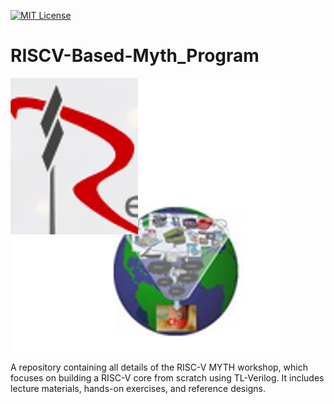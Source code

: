 
[![MIT License](https://img.shields.io/badge/License-MIT-green.svg)](https://choosealicense.com/licenses/mit/)

# RISCV-Based-Myth_Program

![image alt](https://github.com/RitikMehta10/riscv_myth/blob/3b4daf4675abc2c22540f61e924c69cecde43bad/image.png)


A repository containing all details of the RISC-V MYTH workshop, which focuses on building a RISC-V core from scratch using TL-Verilog. It includes lecture materials, hands-on exercises, and reference designs.


